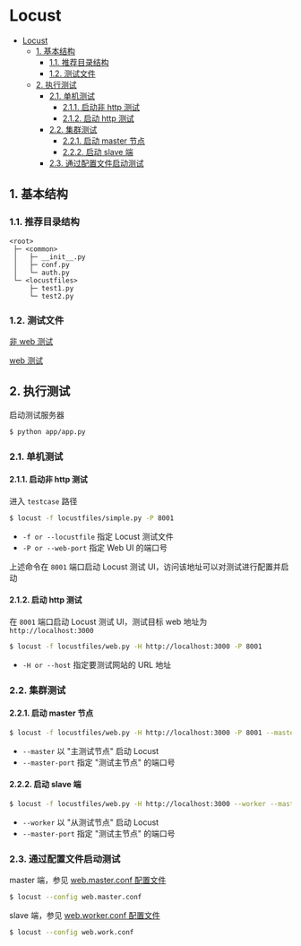 # Locust

- [Locust](#locust)
  - [1. 基本结构](#1-基本结构)
    - [1.1. 推荐目录结构](#11-推荐目录结构)
    - [1.2. 测试文件](#12-测试文件)
  - [2. 执行测试](#2-执行测试)
    - [2.1. 单机测试](#21-单机测试)
      - [2.1.1. 启动非 http 测试](#211-启动非-http-测试)
      - [2.1.2. 启动 http 测试](#212-启动-http-测试)
    - [2.2. 集群测试](#22-集群测试)
      - [2.2.1. 启动 master 节点](#221-启动-master-节点)
      - [2.2.2. 启动 slave 端](#222-启动-slave-端)
    - [2.3. 通过配置文件启动测试](#23-通过配置文件启动测试)

## 1. 基本结构

### 1.1. 推荐目录结构

```plain
<root>
 ├─ <common>
 │   ├─ __init__.py
 │   ├─ conf.py
 │   └─ auth.py
 └─ <locustfiles>
     ├─ test1.py
     └─ test2.py
```

### 1.2. 测试文件

[非 web 测试](./testcase/locustfiles/simple.py)

[web 测试](./testcase/locustfiles/web.py)

## 2. 执行测试

启动测试服务器

```bash
$ python app/app.py
```

### 2.1. 单机测试

#### 2.1.1. 启动非 http 测试

进入 `testcase` 路径

```bash
$ locust -f locustfiles/simple.py -P 8001
```

- `-f or --locustfile` 指定 Locust 测试文件
- `-P or --web-port` 指定 Web UI 的端口号

上述命令在 `8001` 端口启动 Locust 测试 UI，访问该地址可以对测试进行配置并启动

#### 2.1.2. 启动 http 测试

在 `8001` 端口启动 Locust 测试 UI，测试目标 web 地址为 `http://localhost:3000`

```bash
$ locust -f locustfiles/web.py -H http://localhost:3000 -P 8001
```

- `-H or --host` 指定要测试网站的 URL 地址

### 2.2. 集群测试

#### 2.2.1. 启动 master 节点

```bash
$ locust -f locustfiles/web.py -H http://localhost:3000 -P 8001 --master --master-port=5557
```

- `--master` 以 "主测试节点" 启动 Locust
- `--master-port` 指定 "测试主节点" 的端口号

#### 2.2.2. 启动 slave 端

```bash
$ locust -f locustfiles/web.py -H http://localhost:3000 --worker --master-host=localhost --master-port=5557
```

- `--worker` 以 "从测试节点" 启动 Locust
- `--master-port` 指定 "测试主节点" 的端口号

### 2.3. 通过配置文件启动测试

master 端，参见 [web.master.conf 配置文件](./testcase/web.master.conf)

```bash
$ locust --config web.master.conf
```

slave 端，参见 [web.worker.conf 配置文件](./testcase/web.worker.conf)

```bash
$ locust --config web.work.conf
```
